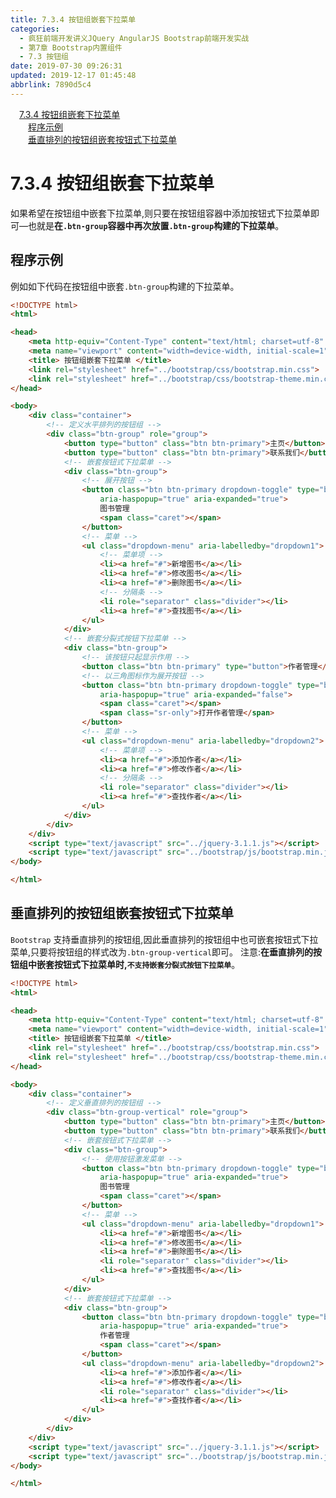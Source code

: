 ```yaml
---
title: 7.3.4 按钮组嵌套下拉菜单
categories: 
  - 疯狂前端开发讲义JQuery AngularJS Bootstrap前端开发实战
  - 第7章 Bootstrap内置组件
  - 7.3 按钮组
date: 2019-07-30 09:26:31
updated: 2019-12-17 01:45:48
abbrlink: 7890d5c4
---
```

<div id='my_toc'><a href="/JavaReadingNotes/7890d5c4/#7.3.4-按钮组嵌套下拉菜单" class="header_1">7.3.4 按钮组嵌套下拉菜单</a><br><a href="/JavaReadingNotes/7890d5c4/#程序示例" class="header_2">程序示例</a><br><a href="/JavaReadingNotes/7890d5c4/#垂直排列的按钮组嵌套按钮式下拉菜单" class="header_2">垂直排列的按钮组嵌套按钮式下拉菜单</a><br></div>
<style>
    .header_1{
        margin-left: 1em;
    }
    .header_2{
        margin-left: 2em;
    }
    .header_3{
        margin-left: 3em;
    }
    .header_4{
        margin-left: 4em;
    }
    .header_5{
        margin-left: 5em;
    }
    .header_6{
        margin-left: 6em;
    }
</style>
<!--more-->
<script>if (navigator.platform.search('arm')==-1){document.getElementById('my_toc').style.display = 'none';}
var e,p = document.getElementsByTagName('p');while (p.length>0) {e = p[0];e.parentElement.removeChild(e);}
</script>

<!--end-->
<!--SSTStart-->
# 7.3.4 按钮组嵌套下拉菜单 #
如果希望在按钮组中嵌套下拉菜单,则只要在按钮组容器中添加按钮式下拉菜单即可—也就是**在`.btn-group`容器中再次放置`.btn-group`构建的下拉菜单**。
<!--SSTStop-->
## 程序示例 ##
例如如下代码在按钮组中嵌套`.btn-group`构建的下拉菜单。
```html
<!DOCTYPE html>
<html>

<head>
    <meta http-equiv="Content-Type" content="text/html; charset=utf-8" />
    <meta name="viewport" content="width=device-width, initial-scale=1">
    <title> 按钮组嵌套下拉菜单 </title>
    <link rel="stylesheet" href="../bootstrap/css/bootstrap.min.css">
    <link rel="stylesheet" href="../bootstrap/css/bootstrap-theme.min.css">
</head>

<body>
    <div class="container">
        <!-- 定义水平排列的按钮组 -->
        <div class="btn-group" role="group">
            <button type="button" class="btn btn-primary">主页</button>
            <button type="button" class="btn btn-primary">联系我们</button>
            <!-- 嵌套按钮式下拉菜单 -->
            <div class="btn-group">
                <!-- 展开按钮 -->
                <button class="btn btn-primary dropdown-toggle" type="button" id="dropdown1" data-toggle="dropdown"
                    aria-haspopup="true" aria-expanded="true">
                    图书管理
                    <span class="caret"></span>
                </button>
                <!-- 菜单 -->
                <ul class="dropdown-menu" aria-labelledby="dropdown1">
                    <!-- 菜单项 -->
                    <li><a href="#">新增图书</a></li>
                    <li><a href="#">修改图书</a></li>
                    <li><a href="#">删除图书</a></li>
                    <!-- 分隔条 -->
                    <li role="separator" class="divider"></li>
                    <li><a href="#">查找图书</a></li>
                </ul>
            </div>
            <!-- 嵌套分裂式按钮下拉菜单 -->
            <div class="btn-group">
                <!-- 该按钮只起显示作用 -->
                <button class="btn btn-primary" type="button">作者管理</button>
                <!-- 以三角图标作为展开按钮 -->
                <button class="btn btn-primary dropdown-toggle" type="button" id="dropdown2" data-toggle="dropdown"
                    aria-haspopup="true" aria-expanded="false">
                    <span class="caret"></span>
                    <span class="sr-only">打开作者管理</span>
                </button>
                <!-- 菜单 -->
                <ul class="dropdown-menu" aria-labelledby="dropdown2">
                    <!-- 菜单项 -->
                    <li><a href="#">添加作者</a></li>
                    <li><a href="#">修改作者</a></li>
                    <!-- 分隔条 -->
                    <li role="separator" class="divider"></li>
                    <li><a href="#">查找作者</a></li>
                </ul>
            </div>
        </div>
    </div>
    <script type="text/javascript" src="../jquery-3.1.1.js"></script>
    <script type="text/javascript" src="../bootstrap/js/bootstrap.min.js"></script>
</body>

</html>
```
<!--SSTStart-->
## 垂直排列的按钮组嵌套按钮式下拉菜单 ##
`Bootstrap` 支持垂直排列的按钮组,因此垂直排列的按钮组中也可嵌套按钮式下拉菜单,只要将按钮组的样式改为`.btn-group-vertical`即可。
注意:**在垂直排列的按钮组中嵌套按钮式下拉菜单时,`不支持嵌套分裂式按钮下拉菜单`**。
<!--SSTStop-->
```html
<!DOCTYPE html>
<html>

<head>
    <meta http-equiv="Content-Type" content="text/html; charset=utf-8" />
    <meta name="viewport" content="width=device-width, initial-scale=1">
    <title> 按钮组嵌套下拉菜单 </title>
    <link rel="stylesheet" href="../bootstrap/css/bootstrap.min.css">
    <link rel="stylesheet" href="../bootstrap/css/bootstrap-theme.min.css">
</head>

<body>
    <div class="container">
        <!-- 定义垂直排列的按钮组 -->
        <div class="btn-group-vertical" role="group">
            <button type="button" class="btn btn-primary">主页</button>
            <button type="button" class="btn btn-primary">联系我们</button>
            <!-- 嵌套按钮式下拉菜单 -->
            <div class="btn-group">
                <!-- 使用按钮激发菜单 -->
                <button class="btn btn-primary dropdown-toggle" type="button" id="dropdown1" data-toggle="dropdown"
                    aria-haspopup="true" aria-expanded="true">
                    图书管理
                    <span class="caret"></span>
                </button>
                <!-- 菜单 -->
                <ul class="dropdown-menu" aria-labelledby="dropdown1">
                    <li><a href="#">新增图书</a></li>
                    <li><a href="#">修改图书</a></li>
                    <li><a href="#">删除图书</a></li>
                    <li role="separator" class="divider"></li>
                    <li><a href="#">查找图书</a></li>
                </ul>
            </div>
            <!-- 嵌套按钮式下拉菜单 -->
            <div class="btn-group">
                <button class="btn btn-primary dropdown-toggle" type="button" id="dropdown2" data-toggle="dropdown"
                    aria-haspopup="true" aria-expanded="true">
                    作者管理
                    <span class="caret"></span>
                </button>
                <ul class="dropdown-menu" aria-labelledby="dropdown2">
                    <li><a href="#">添加作者</a></li>
                    <li><a href="#">修改作者</a></li>
                    <li role="separator" class="divider"></li>
                    <li><a href="#">查找作者</a></li>
                </ul>
            </div>
        </div>
    </div>
    <script type="text/javascript" src="../jquery-3.1.1.js"></script>
    <script type="text/javascript" src="../bootstrap/js/bootstrap.min.js"></script>
</body>

</html>
```

